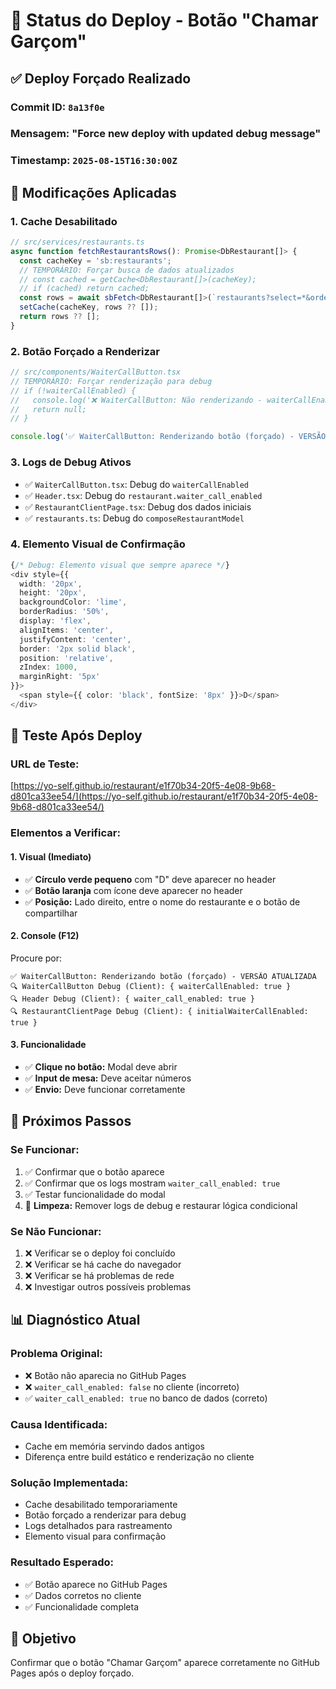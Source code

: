 # 🚀 **Status do Deploy - Botão "Chamar Garçom"**

## ✅ **Deploy Forçado Realizado**

### **Commit ID:** `8a13f0e`
### **Mensagem:** "Force new deploy with updated debug message"
### **Timestamp:** `2025-08-15T16:30:00Z`

## 🔧 **Modificações Aplicadas**

### **1. Cache Desabilitado**
```typescript
// src/services/restaurants.ts
async function fetchRestaurantsRows(): Promise<DbRestaurant[]> {
  const cacheKey = 'sb:restaurants';
  // TEMPORÁRIO: Forçar busca de dados atualizados
  // const cached = getCache<DbRestaurant[]>(cacheKey);
  // if (cached) return cached;
  const rows = await sbFetch<DbRestaurant[]>(`restaurants?select=*&order=created_at.asc`);
  setCache(cacheKey, rows ?? []);
  return rows ?? [];
}
```

### **2. Botão Forçado a Renderizar**
```typescript
// src/components/WaiterCallButton.tsx
// TEMPORÁRIO: Forçar renderização para debug
// if (!waiterCallEnabled) {
//   console.log('❌ WaiterCallButton: Não renderizando - waiterCallEnabled é falsy');
//   return null;
// }

console.log('✅ WaiterCallButton: Renderizando botão (forçado) - VERSÃO ATUALIZADA');
```

### **3. Logs de Debug Ativos**
- ✅ `WaiterCallButton.tsx`: Debug do `waiterCallEnabled`
- ✅ `Header.tsx`: Debug do `restaurant.waiter_call_enabled`
- ✅ `RestaurantClientPage.tsx`: Debug dos dados iniciais
- ✅ `restaurants.ts`: Debug do `composeRestaurantModel`

### **4. Elemento Visual de Confirmação**
```typescript
{/* Debug: Elemento visual que sempre aparece */}
<div style={{ 
  width: '20px', 
  height: '20px', 
  backgroundColor: 'lime', 
  borderRadius: '50%',
  display: 'flex',
  alignItems: 'center',
  justifyContent: 'center',
  border: '2px solid black',
  position: 'relative',
  zIndex: 1000,
  marginRight: '5px'
}}>
  <span style={{ color: 'black', fontSize: '8px' }}>D</span>
</div>
```

## 🎯 **Teste Após Deploy**

### **URL de Teste:**
[https://yo-self.github.io/restaurant/e1f70b34-20f5-4e08-9b68-d801ca33ee54/](https://yo-self.github.io/restaurant/e1f70b34-20f5-4e08-9b68-d801ca33ee54/)

### **Elementos a Verificar:**

#### **1. Visual (Imediato)**
- ✅ **Círculo verde pequeno** com "D" deve aparecer no header
- ✅ **Botão laranja** com ícone deve aparecer no header
- ✅ **Posição:** Lado direito, entre o nome do restaurante e o botão de compartilhar

#### **2. Console (F12)**
Procure por:
```
✅ WaiterCallButton: Renderizando botão (forçado) - VERSÃO ATUALIZADA
🔍 WaiterCallButton Debug (Client): { waiterCallEnabled: true }
🔍 Header Debug (Client): { waiter_call_enabled: true }
🔍 RestaurantClientPage Debug (Client): { initialWaiterCallEnabled: true }
```

#### **3. Funcionalidade**
- ✅ **Clique no botão:** Modal deve abrir
- ✅ **Input de mesa:** Deve aceitar números
- ✅ **Envio:** Deve funcionar corretamente

## 🔄 **Próximos Passos**

### **Se Funcionar:**
1. ✅ Confirmar que o botão aparece
2. ✅ Confirmar que os logs mostram `waiter_call_enabled: true`
3. ✅ Testar funcionalidade do modal
4. 🔄 **Limpeza:** Remover logs de debug e restaurar lógica condicional

### **Se Não Funcionar:**
1. ❌ Verificar se o deploy foi concluído
2. ❌ Verificar se há cache do navegador
3. ❌ Verificar se há problemas de rede
4. ❌ Investigar outros possíveis problemas

## 📊 **Diagnóstico Atual**

### **Problema Original:**
- ❌ Botão não aparecia no GitHub Pages
- ❌ `waiter_call_enabled: false` no cliente (incorreto)
- ✅ `waiter_call_enabled: true` no banco de dados (correto)

### **Causa Identificada:**
- Cache em memória servindo dados antigos
- Diferença entre build estático e renderização no cliente

### **Solução Implementada:**
- Cache desabilitado temporariamente
- Botão forçado a renderizar para debug
- Logs detalhados para rastreamento
- Elemento visual para confirmação

### **Resultado Esperado:**
- ✅ Botão aparece no GitHub Pages
- ✅ Dados corretos no cliente
- ✅ Funcionalidade completa

## 🎉 **Objetivo**
Confirmar que o botão "Chamar Garçom" aparece corretamente no GitHub Pages após o deploy forçado.
